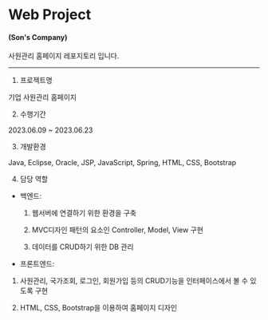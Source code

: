 # Web Project
#### (Son's Company)
사원관리 홈페이지 레포지토리 입니다.

***

1) 프로젝트명


  기업 사원관리 홈페이지


2) 수행기간


  2023.06.09 ~ 2023.06.23


3) 개발환경


  Java, Eclipse, Oracle, JSP, JavaScript, Spring, HTML, CSS, Bootstrap


4) 담당 역할


- 백엔드:

  1. 웹서버에 연결하기 위한 환경을 구축


  2. MVC디자인 패턴의 요소인 Controller, Model, View 구현


  3. 데이터를 CRUD하기 위한 DB 관리


 - 프론트엔드:

  1. 사원관리, 국가조회, 로그인, 회원가입 등의 CRUD기능을 인터페이스에서 볼 수 있도록 구현


  2. HTML, CSS, Bootstrap을 이용하여 홈페이지 디자인 
